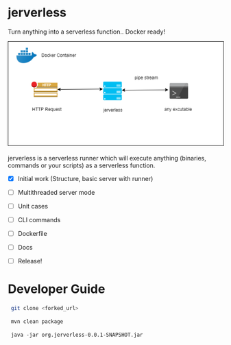 # jerverless
Turn anything into a serverless function.. Docker ready!
<br/>
<div  align="center">
  <img src="media/jerverless.png"/>
 </div>
<br/>
jerverless is a serverless runner which will execute anything (binaries, commands or your scripts) as a serverless function.

- [x] Initial work (Structure, basic server with runner)
- [ ] Multithreaded server mode
- [ ] Unit cases
- [ ] CLI commands
- [ ] Dockerfile
- [ ] Docs
- [ ] Release!


# Developer Guide

```bash
 git clone <forked_url>
```

```bash
 mvn clean package
```

```
 java -jar org.jerverless-0.0.1-SNAPSHOT.jar 
```
